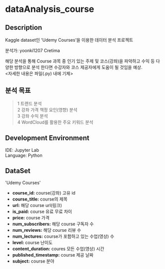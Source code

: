 # dataAnalysis_course

## Description
Kaggle dataset인 'Udemy Courses’을 이용한 데이터 분석 프로젝트

분석가:
yoonki1207
Cretima


해당 분석을 통해 Course 과목 중 인기 있는 주제 및 코스(강좌)을 파악하고 수익 등 다양한 방향으로 분석 한다면 수강자와 코스 제공자에게 도움이 될 것임을 예상. <br>
<자세한 내용은 파일(.py) 내에 기제>
<br>

## 분석 목표
> 1 트랜드 분석 <br>
> 2 강좌 가격 책정 요인(영향) 분석 <br>
> 3 강좌 수익 분석 <br>
> 4 WordCloud를 활용한 주요 키워드 분석 <br>

## Development Environment
IDE: Jupyter Lab <br>
Language: Python

## DataSet
'Udemy Courses'

- **course_id:** course(강좌) 고유 id
- **course_title:** course의 제목
- **url:** 해당 course url(링크)
- **is_paid:** course 유료 무료 차이
- **price:** course 가격
- **num_subscribers:** 해당 course 구독자 수
- **num_reviews:** 해당 course 리뷰 수
- **num_lectures:** course가 포함하고 있는 수업(영상) 수
- **level:** course 난이도
- **content_duration:** coures 모든 수업(영상) 시간
- **published_timestamp:** course 제공 날짜
- **subject:** course 분야

